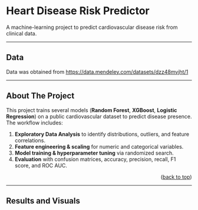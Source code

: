 <a id="readme-top"></a>

# Heart Disease Risk Predictor

A machine-learning project to predict cardiovascular disease risk from clinical data.

---

## Data

Data was obtained from https://data.mendeley.com/datasets/dzz48mvjht/1


---

## About The Project

This project trains several models (**Random Forest**, **XGBoost**, **Logistic Regression**) on a public cardiovascular dataset to predict disease presence. The workflow includes:

1. **Exploratory Data Analysis** to identify distributions, outliers, and feature correlations.  
2. **Feature engineering & scaling** for numeric and categorical variables.  
3. **Model training & hyperparameter tuning** via randomized search.  
4. **Evaluation** with confusion matrices, accuracy, precision, recall, F1 score, and ROC AUC.  

<p align="right">(<a href="#readme-top">back to top</a>)</p>

---

## Results and Visuals


